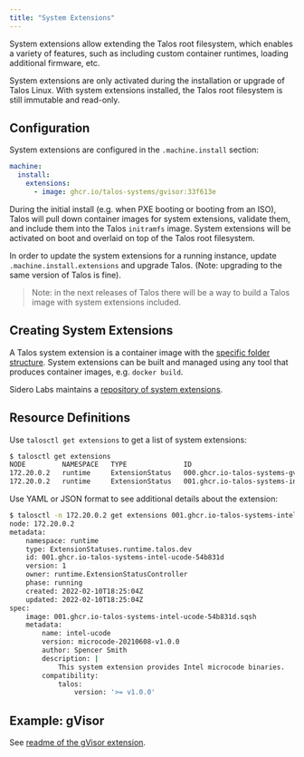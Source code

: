 ```yaml
---
title: "System Extensions"
---
```


System extensions allow extending the Talos root filesystem, which enables a variety of features, such as including custom
container runtimes, loading additional firmware, etc.

System extensions are only activated during the installation or upgrade of Talos Linux.
With system extensions installed, the Talos root filesystem is still immutable and read-only.

## Configuration

System extensions are configured in the `.machine.install` section:

```yaml
machine:
  install:
    extensions:
      - image: ghcr.io/talos-systems/gvisor:33f613e
```

During the initial install (e.g. when PXE booting or booting from an ISO), Talos will pull down container images for system extensions,
validate them, and include them into the Talos `initramfs` image.
System extensions will be activated on boot and overlaid on top of the Talos root filesystem.

In order to update the system extensions for a running instance, update `.machine.install.extensions` and upgrade Talos.
(Note: upgrading to the same version of Talos is fine).

> Note: in the next releases of Talos there will be a way to build a Talos image with system extensions included.

## Creating System Extensions

A Talos system extension is a container image with the [specific folder structure](https://github.com/talos-systems/extensions#readme).
System extensions can be built and managed using any tool that produces container images, e.g. `docker build`.

Sidero Labs maintains a [repository of system extensions](https://github.com/talos-systems/extension).

## Resource Definitions

Use `talosctl get extensions` to get a list of system extensions:

```bash
$ talosctl get extensions
NODE         NAMESPACE   TYPE              ID                                              VERSION   NAME          VERSION
172.20.0.2   runtime     ExtensionStatus   000.ghcr.io-talos-systems-gvisor-54b831d        1         gvisor        20220117.0-v1.0.0
172.20.0.2   runtime     ExtensionStatus   001.ghcr.io-talos-systems-intel-ucode-54b831d   1         intel-ucode   microcode-20210608-v1.0.0
```

Use YAML or JSON format to see additional details about the extension:

```bash
$ talosctl -n 172.20.0.2 get extensions 001.ghcr.io-talos-systems-intel-ucode-54b831d -o yaml
node: 172.20.0.2
metadata:
    namespace: runtime
    type: ExtensionStatuses.runtime.talos.dev
    id: 001.ghcr.io-talos-systems-intel-ucode-54b831d
    version: 1
    owner: runtime.ExtensionStatusController
    phase: running
    created: 2022-02-10T18:25:04Z
    updated: 2022-02-10T18:25:04Z
spec:
    image: 001.ghcr.io-talos-systems-intel-ucode-54b831d.sqsh
    metadata:
        name: intel-ucode
        version: microcode-20210608-v1.0.0
        author: Spencer Smith
        description: |
            This system extension provides Intel microcode binaries.
        compatibility:
            talos:
                version: '>= v1.0.0'
```

## Example: gVisor

See [readme of the gVisor extension](https://github.com/talos-systems/extensions/tree/main/container-runtime/gvisor#readme).
